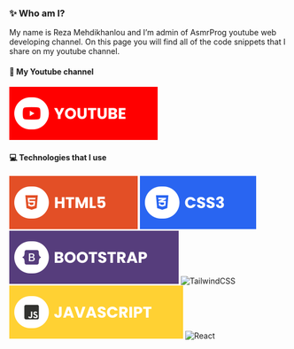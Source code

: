 ### ✨ Who am I?
My name is Reza Mehdikhanlou and I’m admin of AsmrProg youtube web developing channel. On this page you will find all of the code snippets that I share on my youtube channel.

#### 🔗 My Youtube channel
[![YouTube](./assets/youtube.svg)](https://www.youtube.com/@dszilagyi)

#### 💻 Technologies that I use
![HTML5](./assets/html.svg) ![CSS3](./assets/css.svg) ![Bootstrap](./assets/bootstrap.svg) ![TailwindCSS](./assets/tailwind.svg) ![JavaScript](./assets/javascript.svg) ![React](./assets/react.svg)
